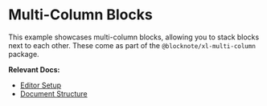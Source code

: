 # Multi-Column Blocks

This example showcases multi-column blocks, allowing you to stack blocks next to each other. These come as part of the `@blocknote/xl-multi-column` package.

**Relevant Docs:**

- [Editor Setup](/docs/getting-started/editor-setup)
- [Document Structure](/docs/foundations/document-structure)
